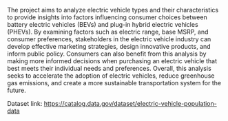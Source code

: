 The project aims to analyze electric vehicle types and their characteristics to provide insights into factors influencing consumer choices between battery electric vehicles (BEVs) and plug-in hybrid electric vehicles (PHEVs). By examining factors such as electric range, base MSRP, and consumer preferences, stakeholders in the electric vehicle industry can develop effective marketing strategies, design innovative products, and inform public policy. Consumers can also benefit from this analysis by making more informed decisions when purchasing an electric vehicle that best meets their individual needs and preferences. Overall, this analysis seeks to accelerate the adoption of electric vehicles, reduce greenhouse gas emissions, and create a more sustainable transportation system for the future.


Dataset link: https://catalog.data.gov/dataset/electric-vehicle-population-data
